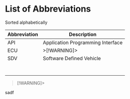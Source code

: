 # List of Abbreviations

Sorted alphabetically

|Abbreviation|Description|
|--|--|
|API|Application Programming Interface|
|ECU|>[!WARNING]>|
|SDV|Software Defined Vehicle|
|||
|||
|||
|||
|||
|||
|||

>[!WARNING]>

sadf
